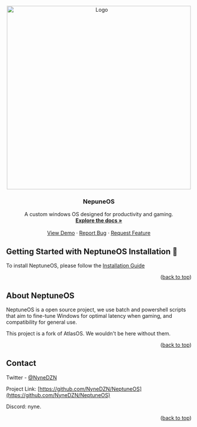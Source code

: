 <!-- PROJECT LOGO -->
<br/>
<div align="center">
  <a href="https://github.com/NyneDZN/NeptuneOS">
    <img src="https://user-images.githubusercontent.com/120980797/209248113-fb446909-8aad-4c90-bedf-d4d536ef5dee.png" alt="Logo" width="500" height="500">
  </a>

<h3 align="center">NepuneOS</h3>

  <p align="center">
    A custom windows OS designed for productivity and gaming.
    <br/>
    <a href="https://github.com/NyneDZN/NeptuneOS"><strong>Explore the docs »</strong></a>
    <br/>
    <br/>
    <a href="https://github.com/NyneDZN/NeptuneOS">View Demo</a>
    ·
    <a href="https://github.com/NyneDZN/NeptuneOS/issues">Report Bug</a>
    ·
    <a href="https://github.com/NyneDZN/NeptuneOS/issues">Request Feature</a>
  </p>
</div>

<!-- Installation -->

## Getting Started with NeptuneOS Installation 🌊

To install NeptuneOS, please follow the [Installation Guide](https://github.com/NyneDZN/NeptuneOS/blob/installer/docs/installation.md)

<p align="right">(<a href="#readme-top">back to top</a>)</p>

<!-- ABOUT NEPTUNEOS -->

## About NeptuneOS

NeptuneOS is a open source project, we use batch and powershell scripts that aim to fine-tune Windows for optimal latency when gaming, and compatibility for general use.

This project is a fork of AtlasOS. We wouldn't be here without them.

<p align="right">(<a href="#readme-top">back to top</a>)</p>

<!-- CONTACT -->

## Contact

Twitter - [@NyneDZN](https://twitter.com/NyneDZN)

Project Link: [https://github.com/NyneDZN/NeptuneOS](https://github.com/NyneDZN/NeptuneOS)

Discord: nyne.

<p align="right">(<a href="#readme-top">back to top</a>)</p>
